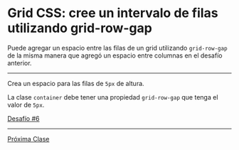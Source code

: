 # Grid CSS: cree un intervalo de filas utilizando grid-row-gap

Puede agregar un espacio entre las filas de un grid utilizando `grid-row-gap` de la misma manera que agregó un espacio entre columnas en el desafío anterior.

----
Crea un espacio para las filas de `5px` de altura.

La clase `container` debe tener una propiedad `grid-row-gap` que tenga el valor de `5px`.

[Desafío #6](https://codepen.io/sebastiantorres86/pen/zYGKovj)

----
[Próxima Clase](https://github.com/sebastiantorres86/Curso-CSS-Grid/blob/master/7-grid-gap.md)